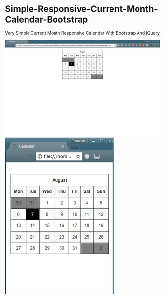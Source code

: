# Simple-Responsive-Current-Month-Calendar-Bootstrap
Very Simple Current Month Responsive Calendar With Bootstrap And jQuery

<img src="screenshotOne.png" alt="screenshot" /><br />
<img src="screenshotTwo.png" alt="screenshot2" /><br />
